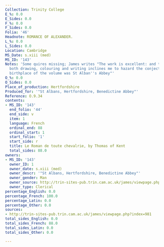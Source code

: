 ```yaml
---
Collection: Trinity College
E_%: 0.0
E_Sides: 0.0
F_%: 0.0
F_Sides: 0.0
Folia: '46'
Headnote: ROMANCE OF ALEXANDER.
L_%: 0.0
L_Sides: 0.0
Location: Cambridge
MS_Date: s.xiii (med)
MS_ID: '143'
Notes: 'Some quires missing; James writes "The work is excellent: and the style of
  both drawing, colouring and writing inclines me to hazard the conjecture that the
  birthplace of the volume was St Alban''s Abbey"'
O_%: 0.0
O_Sides: 0.0
Place_of_production: Hertfordshire
Produced_for: '"St Albans, Hertfordshire, Benedictine Abbey"'
Reference: O.9.34
contents:
- MS_ID: '143'
  end_folio: '44'
  end_side: v
  item: 1
  language: French
  ordinal_end: 88
  ordinal_start: 1
  start_folio: '1'
  start_side: r
  title: Le Roman de toute chevalrie, by Thomas of Kent
  total_sides: 88.0
owners:
- MS_ID: '143'
  owner_ID: 1
  owner_date: s.xiii (med)
  owner_descr: '"St Albans, Hertfordshire, Benedictine Abbey"'
  owner_gender: Man
  owner_source: http://trin-sites-pub.trin.cam.ac.uk/james/viewpage.php?index=981
  owner_type: Clerical
percentage_English: 0.0
percentage_French: 100.0
percentage_Latin: 0.0
percentage_Other: 0.0
sources:
- http://trin-sites-pub.trin.cam.ac.uk/james/viewpage.php?index=981
total_sides_English: 0.0
total_sides_French: 88.0
total_sides_Latin: 0.0
total_sides_Other: 0.0

---
```

